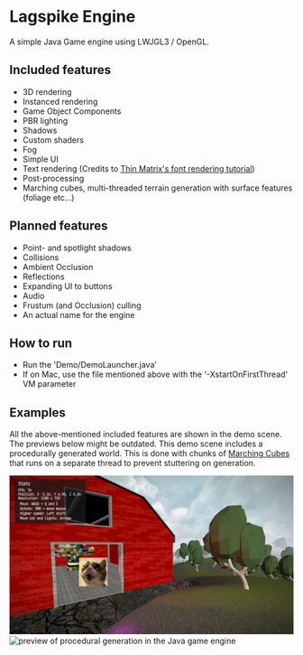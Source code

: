 # Lagspike Engine
A simple Java Game engine using LWJGL3 / OpenGL.

## Included features
- 3D rendering
- Instanced rendering
- Game Object Components
- PBR lighting
- Shadows
- Custom shaders
- Fog
- Simple UI
- Text rendering (Credits to [Thin Matrix's font rendering tutorial](https://www.youtube.com/watch?v=mnIQEQoHHCU))
- Post-processing
- Marching cubes, multi-threaded terrain generation with surface features (foliage etc...)

## Planned features
- Point- and spotlight shadows
- Collisions
- Ambient Occlusion
- Reflections
- Expanding UI to buttons
- Audio
- Frustum (and Occlusion) culling
- An actual name for the engine

## How to run
- Run the 'Demo/DemoLauncher.java'
- If on Mac, use the file mentioned above with the '-XstartOnFirstThread' VM parameter

## Examples
All the above-mentioned included features are shown in the demo scene. The previews below might be outdated.
This demo scene includes a procedurally generated world. This is done with chunks of [Marching Cubes](https://en.wikipedia.org/wiki/Marching_cubes) that runs on a separate thread to prevent stuttering on generation.

![preview image of render](git-files/images/preview3.png)
![preview of procedural generation in the Java game engine](git-files/images/world_gen_preview.gif)
